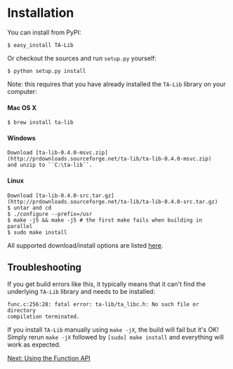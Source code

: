 # Installation

You can install from PyPI:

```
$ easy_install TA-Lib
```

Or checkout the sources and run ``setup.py`` yourself:

```
$ python setup.py install
```

Note: this requires that you have already installed the ``TA-Lib`` library
on your computer:
#### Mac OS X
```
$ brew install ta-lib
```

#### Windows
```
Download [ta-lib-0.4.0-msvc.zip](http://prdownloads.sourceforge.net/ta-lib/ta-lib-0.4.0-msvc.zip)
and unzip to ``C:\ta-lib``.
```

#### Linux
```
Download [ta-lib-0.4.0-src.tar.gz](http://prdownloads.sourceforge.net/ta-lib/ta-lib-0.4.0-src.tar.gz)
$ untar and cd
$ ./configure --prefix=/usr
$ make -j5 && make -j5 # the first make fails when building in parallel
$ sudo make install
```

All supported download/install options are listed [here](http://ta-lib.org/hdr_dw.html).

## Troubleshooting

If you get build errors like this, it typically means that it can't find the
underlying ``TA-Lib`` library and needs to be installed:

```
func.c:256:28: fatal error: ta-lib/ta_libc.h: No such file or directory
compilation terminated.
```

If you install ``TA-Lib`` manually using ``make -jX``, the build will fail but
it's OK! Simply rerun ``make -jX`` followed by ``[sudo] make install`` and
everything will work as expected.

[Next: Using the Function API](func.html)
